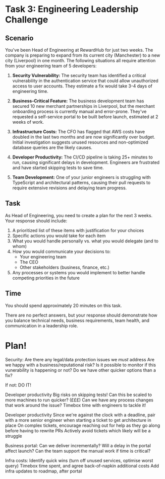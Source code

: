 # Task 3: Engineering Leadership Challenge

## Scenario
You've been Head of Engineering at RewardHub for just two weeks. The company is preparing to expand from its current city (Manchester) to a new city (Liverpool) in one month. The following situations all require attention from your engineering team of 5 developers:

1. **Security Vulnerability:** The security team has identified a critical vulnerability in the authentication service that could allow unauthorized access to user accounts. They estimate a fix would take 3-4 days of engineering time.

2. **Business-Critical Feature:** The business development team has secured 10 new merchant partnerships in Liverpool, but the merchant onboarding process is currently manual and error-prone. They've requested a self-service portal to be built before launch, estimated at 2 weeks of work.

3. **Infrastructure Costs:** The CFO has flagged that AWS costs have doubled in the last two months and are now significantly over budget. Initial investigation suggests unused resources and non-optimized database queries are the likely causes.

4. **Developer Productivity:** The CI/CD pipeline is taking 25+ minutes to run, causing significant delays in development. Engineers are frustrated and have started skipping tests to save time.

5. **Team Development:** One of your junior engineers is struggling with TypeScript and architectural patterns, causing their pull requests to require extensive revisions and delaying team progress.

## Task
As Head of Engineering, you need to create a plan for the next 3 weeks. Your response should include:

1. A prioritized list of these items with justification for your choices
2. Specific actions you would take for each item
3. What you would handle personally vs. what you would delegate (and to whom)
4. How you would communicate your decisions to:
   - Your engineering team
   - The CEO
   - Other stakeholders (business, finance, etc.)
5. Any processes or systems you would implement to better handle competing priorities in the future

## Time
You should spend approximately 20 minutes on this task.

There are no perfect answers, but your response should demonstrate how you balance technical needs, business requirements, team health, and communication in a leadership role.


# Plan!

Security:
   Are there any legal/data protection issues we _must_ address
   Are we happy with a business/reputational risk?
   Is it possible to monitor if this vunerability is happening or not?
   Do we have other quicker options than a fix?

   If not: DO IT!

Developer productivity
   Big risks on skipping tests!
   Can this be scaled to more machines to run quicker? (£££)
   Can we have any process changes that work around the issue?
   Timebox time with engineers to tackle it!

Developer productivity
   Since we're against the clock with a deadline, pair with a more senior engineer when starting a ticket to get architecture in place
         On complex tickets, encourage reaching out for help as they go along before having to rewrite PRs
   Actively avoid tickets which likely will be a struggle

Business portal:
   Can we deliver incrementally?
   Will a delay in the portal affect launch?
   Can the team support the manual work if time is critical?

Infra costs:
   Identify quick wins (turn off unused services, optimise worst query)
   Timebox time spent, and agree back-of-napkin additional costs
   Add infra updates to roadmap, after portal